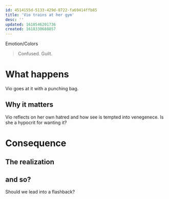 ```yaml
---
id: 4514155d-5133-429d-8722-fa69414ffb85
title: 'Vio trains at her gym'
desc: ''
updated: 1618546201736
created: 1618330688857
---
```

Emotion/Colors
> Confused. Guilt.

# What happens
Vio goes at it with a punching bag.

##  Why it matters
Vio reflects on her own hatred and how see is tempted into venegenece.
Is she a hypocrit for wanting it?

# Consequence

## The realization

## and so?
Should we lead into a flashback?

